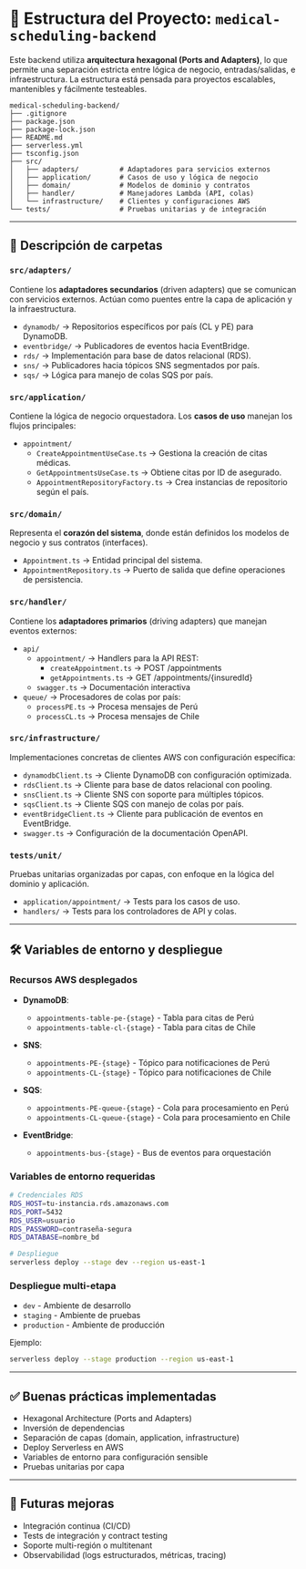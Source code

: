 # 🧱 Estructura del Proyecto: `medical-scheduling-backend`

Este backend utiliza **arquitectura hexagonal (Ports and Adapters)**, lo que permite una separación estricta entre lógica de negocio, entradas/salidas, e infraestructura. La estructura está pensada para proyectos escalables, mantenibles y fácilmente testeables.

```
medical-scheduling-backend/
├── .gitignore
├── package.json
├── package-lock.json
├── README.md
├── serverless.yml
├── tsconfig.json
├── src/
│   ├── adapters/          # Adaptadores para servicios externos
│   ├── application/       # Casos de uso y lógica de negocio
│   ├── domain/            # Modelos de dominio y contratos
│   ├── handler/           # Manejadores Lambda (API, colas)
│   └── infrastructure/    # Clientes y configuraciones AWS
└── tests/                 # Pruebas unitarias y de integración
```

---

## 📂 Descripción de carpetas

### `src/adapters/`

Contiene los **adaptadores secundarios** (driven adapters) que se comunican con servicios externos. Actúan como puentes entre la capa de aplicación y la infraestructura.

- `dynamodb/` → Repositorios específicos por país (CL y PE) para DynamoDB.
- `eventbridge/` → Publicadores de eventos hacia EventBridge.
- `rds/` → Implementación para base de datos relacional (RDS).
- `sns/` → Publicadores hacia tópicos SNS segmentados por país.
- `sqs/` → Lógica para manejo de colas SQS por país.

### `src/application/`

Contiene la lógica de negocio orquestadora. Los **casos de uso** manejan los flujos principales:

- `appointment/`
  - `CreateAppointmentUseCase.ts` → Gestiona la creación de citas médicas.
  - `GetAppointmentsUseCase.ts` → Obtiene citas por ID de asegurado.
  - `AppointmentRepositoryFactory.ts` → Crea instancias de repositorio según el país.

### `src/domain/`

Representa el **corazón del sistema**, donde están definidos los modelos de negocio y sus contratos (interfaces).

- `Appointment.ts` → Entidad principal del sistema.
- `AppointmentRepository.ts` → Puerto de salida que define operaciones de persistencia.

### `src/handler/`

Contiene los **adaptadores primarios** (driving adapters) que manejan eventos externos:

- `api/`
  - `appointment/` → Handlers para la API REST:
    - `createAppointment.ts` → POST /appointments
    - `getAppointments.ts` → GET /appointments/{insuredId}
  - `swagger.ts` → Documentación interactiva
- `queue/` → Procesadores de colas por país:
  - `processPE.ts` → Procesa mensajes de Perú
  - `processCL.ts` → Procesa mensajes de Chile

### `src/infrastructure/`

Implementaciones concretas de clientes AWS con configuración específica:

- `dynamodbClient.ts` → Cliente DynamoDB con configuración optimizada.
- `rdsClient.ts` → Cliente para base de datos relacional con pooling.
- `snsClient.ts` → Cliente SNS con soporte para múltiples tópicos.
- `sqsClient.ts` → Cliente SQS con manejo de colas por país.
- `eventBridgeClient.ts` → Cliente para publicación de eventos en EventBridge.
- `swagger.ts` → Configuración de la documentación OpenAPI.

### `tests/unit/`

Pruebas unitarias organizadas por capas, con enfoque en la lógica del dominio y aplicación.

- `application/appointment/` → Tests para los casos de uso.
- `handlers/` → Tests para los controladores de API y colas.

---

## 🛠 Variables de entorno y despliegue

### Recursos AWS desplegados

- **DynamoDB**:
  - `appointments-table-pe-{stage}` - Tabla para citas de Perú
  - `appointments-table-cl-{stage}` - Tabla para citas de Chile

- **SNS**:
  - `appointments-PE-{stage}` - Tópico para notificaciones de Perú
  - `appointments-CL-{stage}` - Tópico para notificaciones de Chile

- **SQS**:
  - `appointments-PE-queue-{stage}` - Cola para procesamiento en Perú
  - `appointments-CL-queue-{stage}` - Cola para procesamiento en Chile

- **EventBridge**:
  - `appointments-bus-{stage}` - Bus de eventos para orquestación

### Variables de entorno requeridas

```bash
# Credenciales RDS
RDS_HOST=tu-instancia.rds.amazonaws.com
RDS_PORT=5432
RDS_USER=usuario
RDS_PASSWORD=contraseña-segura
RDS_DATABASE=nombre_bd

# Despliegue
serverless deploy --stage dev --region us-east-1
```

### Despliegue multi-etapa

- `dev` - Ambiente de desarrollo
- `staging` - Ambiente de pruebas
- `production` - Ambiente de producción

Ejemplo:
```bash
serverless deploy --stage production --region us-east-1
```

---

## ✅ Buenas prácticas implementadas

- Hexagonal Architecture (Ports and Adapters)
- Inversión de dependencias
- Separación de capas (domain, application, infrastructure)
- Deploy Serverless en AWS
- Variables de entorno para configuración sensible
- Pruebas unitarias por capa

---

## 🧪 Futuras mejoras

- Integración continua (CI/CD)
- Tests de integración y contract testing
- Soporte multi-región o multitenant
- Observabilidad (logs estructurados, métricas, tracing)
